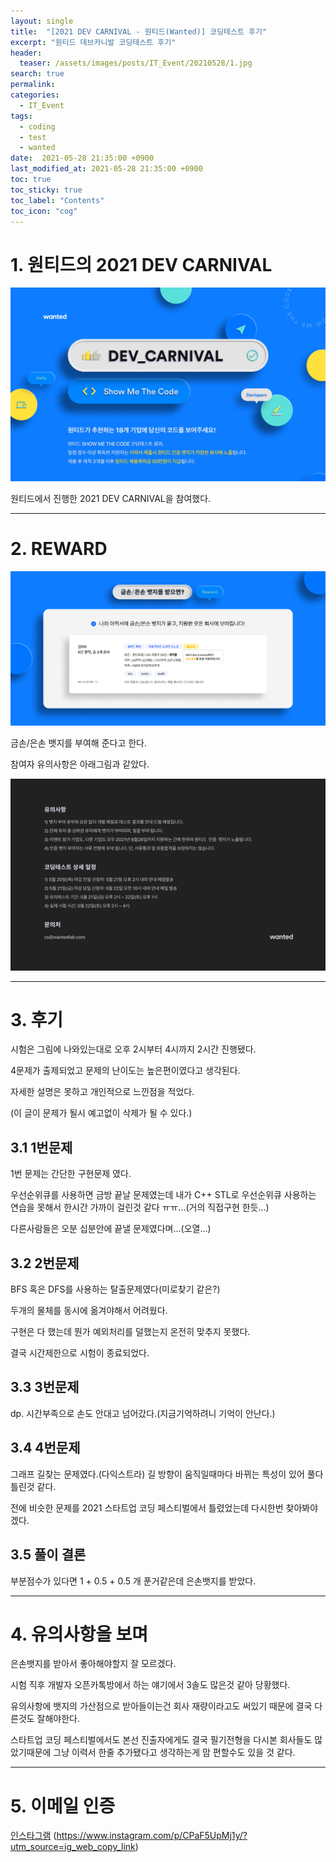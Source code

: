 ```yaml
---
layout: single
title:  "[2021 DEV CARNIVAL - 원티드(Wanted)] 코딩테스트 후기"
excerpt: "원티드 데브카니발 코딩테스트 후기"
header:
  teaser: /assets/images/posts/IT_Event/20210528/1.jpg
search: true
permalink:
categories: 
  - IT_Event
tags:
  - coding
  - test
  - wanted
date:  2021-05-28 21:35:00 +0900
last_modified_at: 2021-05-28 21:35:00 +0900
toc: true
toc_sticky: true
toc_label: "Contents"
toc_icon: "cog"
---
```


# 1. 원티드의 2021 DEV CARNIVAL

![1번그림-메인](../../assets/images/posts/IT_Event/20210528/1.jpg)

원티드에서 진행한 2021 DEV CARNIVAL을 참여했다.

---

# 2. REWARD

![2번그림-reward](../../assets/images/posts/IT_Event/20210528/2.jpg)

금손/은손 뱃지를 부여해 준다고 한다.

참여자 유의사항은 아래그림과 같았다.

![3번그림-주의](../../assets/images/posts/IT_Event/20210528/3.jpg)

---

# 3. 후기

시험은 그림에 나와있는대로 오후 2시부터 4시까지 2시간 진행됐다.

4문제가 출제되었고 문제의 난이도는 높은편이였다고 생각된다.

자세한 설명은 못하고 개인적으로 느낀점을 적었다.

(이 글이 문제가 될시 예고없이 삭제가 될 수 있다.)

## 3.1 1번문제

1번 문제는 간단한 구현문제 였다.

우선순위큐를 사용하면 금방 끝날 문제였는데 내가 C++ STL로 우선순위큐 사용하는 연습을 못해서 한시간 가까이 걸린것 같다 ㅠㅠ...(거의 직접구현 한듯...)

다른사람들은 오분 십분안에 끝낼 문제였다며...(오열...)

## 3.2 2번문제

BFS 혹은 DFS를 사용하는 탈출문제였다(미로찾기 같은?)

두개의 물체를 동시에 옮겨야해서 어려웠다.

구현은 다 했는데 뭔가 예외처리를 덜했는지 온전히 맞추지 못했다.

결국 시간제한으로 시험이 종료되었다.

## 3.3 3번문제

dp. 시간부족으로 손도 안대고 넘어갔다.(지금기억하려니 기억이 안난다.)

## 3.4 4번문제

그래프 길찾는 문제였다.(다익스트라) 길 방향이 움직일때마다 바뀌는 특성이 있어 풀다 틀린것 같다. 

전에 비슷한 문제를 2021 스타트업 코딩 페스티벌에서 틀렸었는데 다시한번 찾아봐야겠다.


## 3.5 풀이 결론

부분점수가 있다면 1 + 0.5 + 0.5 개 푼거같은데 은손뱃지를 받았다.

---

# 4. 유의사항을 보며

은손뱃지를 받아서 좋아해야할지 잘 모르겠다. 

시험 직후 개발자 오픈카톡방에서 하는 얘기에서 3솔도 많은것 같아 당황했다.

유의사항에 뱃지의 가산점으로 받아들이는건 회사 재량이라고도 써있기 때문에 결국 다른것도 잘해야한다.

스타트업 코딩 페스티벌에서도 본선 진출자에게도 결국 필기전형을 다시본 회사들도 많았기때문에 그냥 이력서 한줄 추가됐다고 생각하는게 맘 편할수도 있을 것 같다.

---

# 5. 이메일 인증

[인스타그램](https://www.instagram.com/p/CPaF5UpMj1y/?utm_source=ig_web_copy_link) (https://www.instagram.com/p/CPaF5UpMj1y/?utm_source=ig_web_copy_link)
